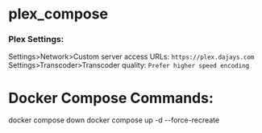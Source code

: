# plex_compose

### Plex Settings:
Settings>Network>Custom server access URLs:  `https://plex.dajays.com`  
Settings>Transcoder>Transcoder quality:  `Prefer higher speed encoding`  

# Docker Compose Commands:
docker compose down
docker compose up -d --force-recreate
